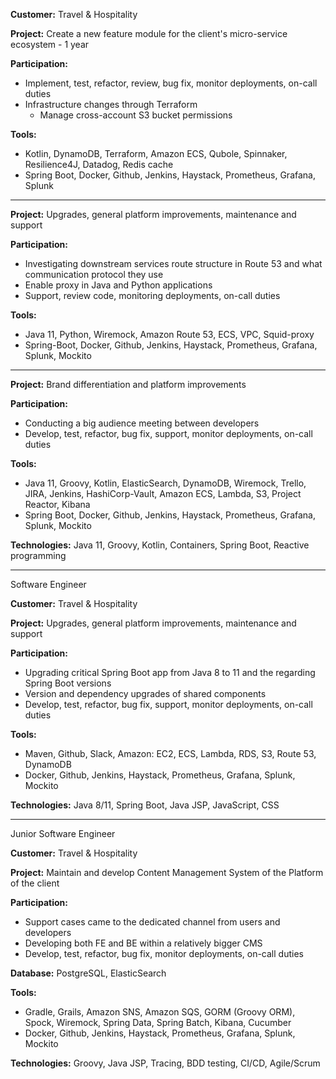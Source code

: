 **Customer:** Travel & Hospitality

**Project:** Create a new feature module for the client's micro-service ecosystem - 1 year

**Participation:**
- Implement, test, refactor, review, bug fix, monitor deployments, on-call duties
- Infrastructure changes through Terraform
    - Manage cross-account S3 bucket permissions

**Tools:**
- Kotlin, DynamoDB, Terraform, Amazon ECS, Qubole, Spinnaker, Resilience4J, Datadog, Redis cache
- Spring Boot, Docker, Github, Jenkins, Haystack, Prometheus, Grafana, Splunk

---
**Project:** Upgrades, general platform improvements, maintenance and support

**Participation:**
- Investigating downstream services route structure in Route 53 and what communication protocol they use
- Enable proxy in Java and Python applications
- Support, review code, monitoring deployments, on-call duties

**Tools:**
- Java 11, Python, Wiremock, Amazon Route 53, ECS, VPC, Squid-proxy
- Spring-Boot, Docker, Github, Jenkins, Haystack, Prometheus, Grafana, Splunk, Mockito

---

**Project:** Brand differentiation and platform improvements

**Participation:**

- Conducting a big audience meeting between developers
- Develop, test, refactor, bug fix, support, monitor deployments, on-call duties

**Tools:**

- Java 11, Groovy, Kotlin, ElasticSearch, DynamoDB, Wiremock, Trello, JIRA, Jenkins, HashiCorp-Vault, Amazon ECS, Lambda, S3, Project Reactor, Kibana
- Spring Boot, Docker, Github, Jenkins, Haystack, Prometheus, Grafana, Splunk, Mockito

**Technologies:** Java 11, Groovy, Kotlin, Containers, Spring Boot, Reactive programming

---

Software Engineer

**Customer:** Travel & Hospitality

**Project:** Upgrades, general platform improvements, maintenance and support

**Participation:**

- Upgrading critical Spring Boot app from Java 8 to 11 and the regarding Spring Boot versions
- Version and dependency upgrades of shared components
- Develop, test, refactor, bug fix, support, monitor deployments, on-call duties

**Tools:**

- Maven, Github, Slack, Amazon: EC2, ECS, Lambda, RDS, S3, Route 53, DynamoDB
- Docker, Github, Jenkins, Haystack, Prometheus, Grafana, Splunk, Mockito

**Technologies:** Java 8/11, Spring Boot, Java JSP, JavaScript, CSS

---

Junior Software Engineer

**Customer:** Travel & Hospitality

**Project:** Maintain and develop Content Management System of the Platform of the client

**Participation:**

- Support cases came to the dedicated channel from users and developers
- Developing both FE and BE within a relatively bigger CMS
- Develop, test, refactor, bug fix, monitor deployments, on-call duties

**Database:** PostgreSQL, ElasticSearch

**Tools:**

- Gradle, Grails, Amazon SNS, Amazon SQS, GORM (Groovy ORM), Spock, Wiremock, Spring Data, Spring Batch, Kibana, Cucumber
- Docker, Github, Jenkins, Haystack, Prometheus, Grafana, Splunk, Mockito

**Technologies:** Groovy, Java JSP, Tracing, BDD testing, CI/CD, Agile/Scrum
